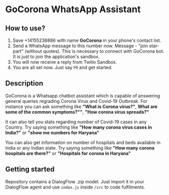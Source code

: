 # GoCorona WhatsApp Assistant

## How to use?

1) Save +14155238886 with name **GoCorona** in your phone's contact list.
2) Send a WhatsApp message to this number now. Message - "join star-part" (without quotes). This is necessary to connect with GoCorona bot. It is just to join the application's sandbox.
3) You will now receive a reply from Twilio Sandbox.
4) You are all set now. Just say Hi and get started. 


## Description

GoCorona is a Whatsapp chatbot assistant which is capable of answering general queries regrading Corona Virus and Covid-19 Outbreak.
For instance you can ask something like **"What is Corona virus?"**, **What are some of the common symptoms?""**, **"How corona virus spreads?"**

It can also tell you stats regarding number of Covid-19 cases in any Country. Try saying something like **"How many corona virus cases in India?"** or **"show me numbers for Haryana"**

You can also get information on number of hospitals and beds available in India or any Indian state. Try saying something like **"How many corona hospitals are there?"** or **"Hospitals for corona in Haryana"**

## Getting started

Repository contains a DialogFlow .zip model. Just import it in your DialogFlow agent and use `index.js` inside `/src` to code fulfilments. 
